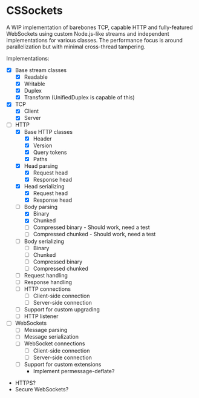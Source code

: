 # CSSockets

A WIP implementation of barebones TCP, capable HTTP and fully-featured WebSockets using custom Node.js-like streams and independent implementations for various classes. The performance focus is around parallelization but with minimal cross-thread tampering.

Implementations:

- [X] Base stream classes
  - [X] Readable
  - [X] Writable
  - [X] Duplex
  - [X] Transform (UnifiedDuplex is capable of this)
- [X] TCP
  - [X] Client
  - [X] Server
- [ ] HTTP
  - [X] Base HTTP classes
    - [X] Header
    - [X] Version
    - [X] Query tokens
    - [X] Paths
  - [X] Head parsing
    - [X] Request head
    - [X] Response head
  - [X] Head serializing
    - [X] Request head
    - [X] Response head
  - [ ] Body parsing
    - [X] Binary
    - [X] Chunked
    - [ ] Compressed binary - Should work, need a test
    - [ ] Compressed chunked - Should work, need a test
  - [ ] Body serializing
    - [ ] Binary
    - [ ] Chunked
    - [ ] Compressed binary
    - [ ] Compressed chunked
  - [ ] Request handling
  - [ ] Response handling
  - [ ] HTTP connections
    - [ ] Client-side connection
    - [ ] Server-side connection
  - [ ] Support for custom upgrading
  - [ ] HTTP listener
- [ ] WebSockets
  - [ ] Message parsing
  - [ ] Message serialization
  - [ ] WebSocket connections
    - [ ] Client-side connection
    - [ ] Server-side connection
  - [ ] Support for custom extensions
    - Implement permessage-deflate?
- HTTPS?
- Secure WebSockets?